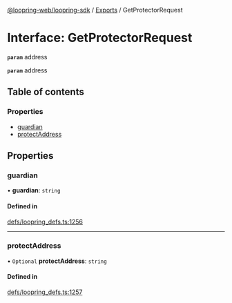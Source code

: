 [@loopring-web/loopring-sdk](../README.md) / [Exports](../modules.md) / GetProtectorRequest

# Interface: GetProtectorRequest

**`param`** address

**`param`** address

## Table of contents

### Properties

- [guardian](GetProtectorRequest.md#guardian)
- [protectAddress](GetProtectorRequest.md#protectaddress)

## Properties

### guardian

• **guardian**: `string`

#### Defined in

[defs/loopring_defs.ts:1256](https://github.com/Loopring/loopring_sdk/blob/edf273a/src/defs/loopring_defs.ts#L1256)

___

### protectAddress

• `Optional` **protectAddress**: `string`

#### Defined in

[defs/loopring_defs.ts:1257](https://github.com/Loopring/loopring_sdk/blob/edf273a/src/defs/loopring_defs.ts#L1257)
